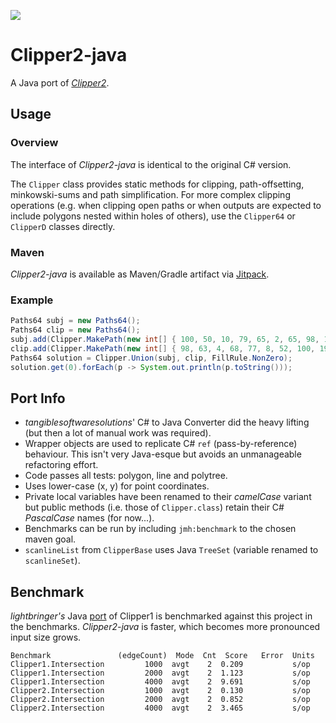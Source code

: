 [![](https://jitpack.io/v/micycle1/Clipper2-java.svg)](https://jitpack.io/#micycle1/Clipper2-java)


# Clipper2-java
A Java port of _[Clipper2](https://github.com/AngusJohnson/Clipper2)_.

## Usage

### Overview

The interface of *Clipper2-java* is identical to the original C# version.

The `Clipper` class provides static methods for clipping, path-offsetting, minkowski-sums and path simplification.
For more complex clipping operations (e.g. when clipping open paths or when outputs are expected to include polygons nested within holes of others), use the `Clipper64` or `ClipperD` classes directly.

### Maven
*Clipper2-java* is available as Maven/Gradle artifact via [Jitpack](https://jitpack.io/#micycle1/Clipper2-java).

### Example

```java
Paths64 subj = new Paths64();
Paths64 clip = new Paths64();
subj.add(Clipper.MakePath(new int[] { 100, 50, 10, 79, 65, 2, 65, 98, 10, 21 }));
clip.add(Clipper.MakePath(new int[] { 98, 63, 4, 68, 77, 8, 52, 100, 19, 12 }));
Paths64 solution = Clipper.Union(subj, clip, FillRule.NonZero);
solution.get(0).forEach(p -> System.out.println(p.toString()));
```


## Port Info
* _tangiblesoftwaresolutions_' C# to Java Converter did the heavy lifting (but then a lot of manual work was required).
* Wrapper objects are used to replicate C# `ref` (pass-by-reference) behaviour. This isn't very Java-esque but avoids an unmanageable refactoring effort.
* Code passes all tests: polygon, line and polytree.
* Uses lower-case (x, y) for point coordinates.
* Private local variables have been renamed to their _camelCase_ variant but public methods (i.e. those of `Clipper.class`) retain their C# _PascalCase_ names (for now...).
* Benchmarks can be run by including `jmh:benchmark` to the chosen maven goal.
* `scanlineList` from `ClipperBase` uses Java `TreeSet` (variable renamed to `scanlineSet`).

## Benchmark
_lightbringer's_ Java [port](https://github.com/lightbringer/clipper-java) of Clipper1 is benchmarked against this project in the benchmarks. *Clipper2-java* is faster, which becomes more pronounced input size grows.
```
Benchmark               (edgeCount)  Mode  Cnt  Score   Error  Units
Clipper1.Intersection         1000  avgt    2  0.209           s/op
Clipper1.Intersection         2000  avgt    2  1.123           s/op
Clipper1.Intersection         4000  avgt    2  9.691           s/op
Clipper2.Intersection         1000  avgt    2  0.130           s/op
Clipper2.Intersection         2000  avgt    2  0.852           s/op
Clipper2.Intersection         4000  avgt    2  3.465           s/op
```
